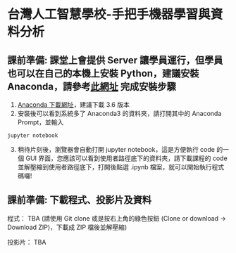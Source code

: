 # 台灣人工智慧學校-手把手機器學習與資料分析
## 課前準備: 課堂上會提供 Server 讓學員運行，但學員也可以在自己的本機上安裝 Python，建議安裝 Anaconda，請參考[此網址](https://medium.com/@yehjames/%E8%B3%87%E6%96%99%E5%88%86%E6%9E%90-%E6%A9%9F%E5%99%A8%E5%AD%B8%E7%BF%92-%E7%AC%AC%E4%B8%80%E8%AC%9B-python%E6%87%B6%E4%BA%BA%E5%8C%85-anaconda-%E4%BB%8B%E7%B4%B9-%E5%AE%89%E8%A3%9D-f8199fd4be8c) 完成安裝步驟


1. [Anaconda 下載網址](https://www.anaconda.com/download/)，建議下載 3.6 版本
2. 安裝後可以看到系統多了 Anaconda3 的資料夾，請打開其中的 Anaconda Prompt，並輸入
```
jupyter notebook
```
3. 稍待片刻後，瀏覽器會自動打開 jupyter notebook，這是方便執行 code 的一個 GUI 界面，您應該可以看到使用者路徑底下的資料夾，請下載課程的 code 並解壓縮到使用者路徑底下，打開後點選 .ipynb 檔案，就可以開始執行程式碼囉! 


## 課前準備: 下載程式、投影片及資料

程式： TBA (請使用 Git clone 或是按右上角的綠色按鈕 (Clone or download → Download ZIP)，下載成 ZIP 檔後並解壓縮)

投影片： TBA
